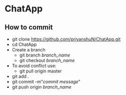 # ChatApp

## How to commit
- git clone https://github.com/priyanshuN/ChatApp.git
- cd ChatApp
- Create a branch
    - git branch *branch_name*
    - git checkout *branch_name*
- To avoid conflict use:
    - git pull origin master
- git add .
- git commit -m"*commit message*"
- git push origin *branch_name* 